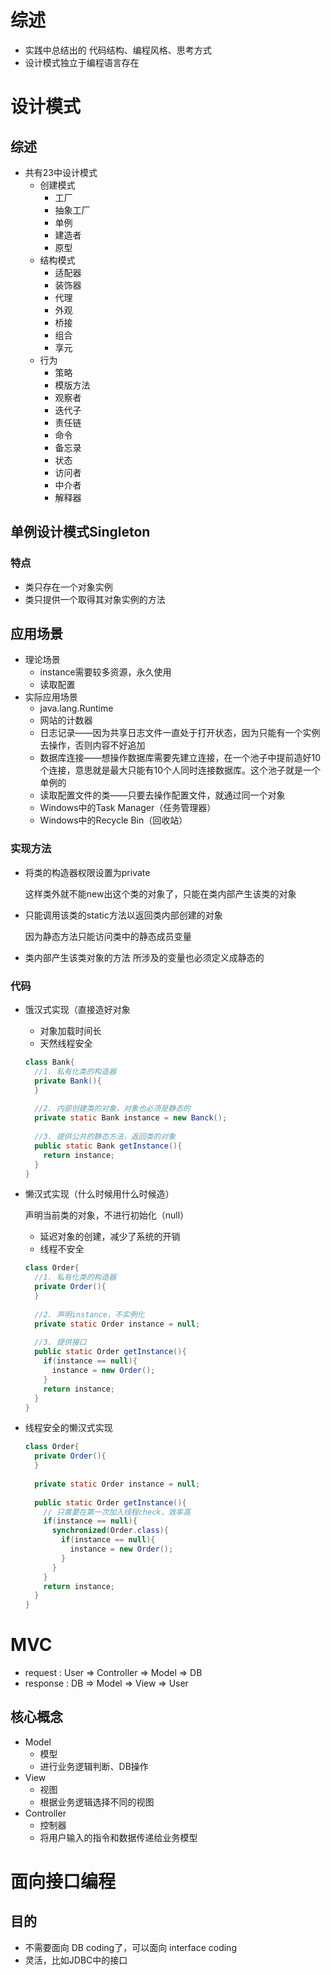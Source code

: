 # 综述

- 实践中总结出的 代码结构、编程风格、思考方式
- 设计模式独立于编程语言存在

# 设计模式

## 综述

- 共有23中设计模式
  - 创建模式
    - 工厂
    - 抽象工厂
    - 单例
    - 建造者
    - 原型
  - 结构模式
    - 适配器
    - 装饰器
    - 代理
    - 外观
    - 桥接
    - 组合
    - 享元
  - 行为
    - 策略
    - 模版方法
    - 观察者
    - 迭代子
    - 责任链
    - 命令
    - 备忘录
    - 状态
    - 访问者
    - 中介者
    - 解释器

## 单例设计模式Singleton

### 特点

- 类只存在一个对象实例
- 类只提供一个取得其对象实例的方法

## 应用场景

- 理论场景
  - instance需要较多资源，永久使用
  - 读取配置
- 实际应用场景
  - java.lang.Runtime
  - 网站的计数器
  - 日志记录——因为共享日志文件一直处于打开状态，因为只能有一个实例去操作，否则内容不好追加
  - 数据库连接——想操作数据库需要先建立连接，在一个池子中提前造好10个连接，意思就是最大只能有10个人同时连接数据库。这个池子就是一个单例的
  - 读取配置文件的类——只要去操作配置文件，就通过同一个对象
  - Windows中的Task Manager（任务管理器）
  - Windows中的Recycle Bin（回收站）

### 实现方法

- 将类的构造器权限设置为private

  这样类外就不能new出这个类的对象了，只能在类内部产生该类的对象

- 只能调用该类的static方法以返回类内部创建的对象

  因为静态方法只能访问类中的静态成员变量

- 类内部产生该类对象的方法 所涉及的变量也必须定义成静态的

### 代码

- 饿汉式实现（直接造好对象

  - 对象加载时间长
  - 天然线程安全

  ```java
  class Bank{
    //1. 私有化类的构造器
    private Bank(){
    }
    
    //2. 内部创建类的对象，对象也必须是静态的
    private static Bank instance = new Banck();
    
    //3. 提供公共的静态方法，返回类的对象
    public static Bank getInstance(){
      return instance;
    }
  }
  ```

- 懒汉式实现（什么时候用什么时候造）

  声明当前类的对象，不进行初始化（null）

  - 延迟对象的创建，减少了系统的开销
  - 线程不安全

  ```java
  class Order{
    //1. 私有化类的构造器
    private Order(){    
    }
    
    //2. 声明instance，不实例化
    private static Order instance = null;
    
    //3. 提供接口
    public static Order getInstance(){
      if(instance == null){
        instance = new Order();
      }
      return instance;
    }
  }
  ```

- 线程安全的懒汉式实现

  ```java
  class Order{
    private Order(){    
    }
    
    private static Order instance = null;
    
    public static Order getInstance(){
      // 只需要在第一次加入线程check，效率高
      if(instance == null){
        synchronized(Order.class){
          if(instance == null){
            instance = new Order();
          }        
        }
      }
      return instance;    
    }
  }
  ```

  

# MVC

- request : User => Controller => Model => DB
- response : DB => Model => View => User

## 核心概念

- Model
  - 模型
  - 进行业务逻辑判断、DB操作
- View
  - 视图
  - 根据业务逻辑选择不同的视图
- Controller
  - 控制器
  - 将用户输入的指令和数据传递给业务模型

# 面向接口编程

## 目的

- 不需要面向 DB coding了，可以面向 interface coding
- 灵活，比如JDBC中的接口

